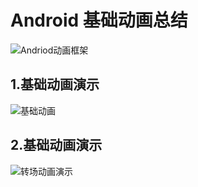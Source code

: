 # Android 基础动画总结
![Andriod动画框架][1]

## 1.基础动画演示
![基础动画][2]

## 2.基础动画演示
![转场动画演示][3]

[1]: https://raw.githubusercontent.com/jdqm/AnimationDemo/master/image/andriod_animation.png
[2]: https://raw.githubusercontent.com/jdqm/AnimationDemo/master/image/animator.gif
[3]: https://raw.githubusercontent.com/jdqm/AnimationDemo/master/image/transition.gif
